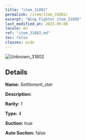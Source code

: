 ```yaml
---
title: "item_31802"
permalink: /item/item_31802/
excerpt: "Wing Fighter item_31802"
last_modified_at: 2023-09-06
locale: en
ref: "item_31802.md"
toc: false
classes: wide
---
```



 ![Unknown_31802](/images/item/Settlement_star_p.png)



## Details

 **Name:** *Settlement_star* 

 **Description:** 

 **Rarity:** 1 

 **Type:** 4 

 **Suction:** true 

 **Auto Suction:** false 


